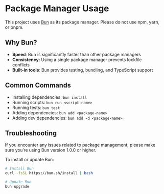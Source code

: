 # Package Manager Usage

This project uses [Bun](https://bun.sh/) as its package manager. Please do not use npm, yarn, or pnpm.

## Why Bun?

- **Speed**: Bun is significantly faster than other package managers
- **Consistency**: Using a single package manager prevents lockfile conflicts
- **Built-in tools**: Bun provides testing, bundling, and TypeScript support

## Common Commands

- Installing dependencies: `bun install`
- Running scripts: `bun run <script-name>`
- Running tests: `bun test`
- Adding dependencies: `bun add <package-name>`
- Adding dev dependencies: `bun add -d <package-name>`

## Troubleshooting

If you encounter any issues related to package management, please make sure you're using Bun version 1.0.0 or higher.

To install or update Bun:

```bash
# Install Bun
curl -fsSL https://bun.sh/install | bash

# Update Bun
bun upgrade
```